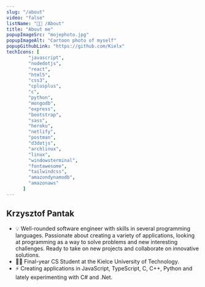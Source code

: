 ```yaml
---
slug: "/about"
video: "false"
listName: "👨‍💻 /About"
title: "About me"
popupImageSrc: "mojephoto.jpg"
popupImageAlt: "Cartoon photo of myself"
popupGithubLink: "https://github.com/Kielx"
techIcons: [
        "javascript",
        "nodedotjs",
        "react", 
        "html5",
        "css3",
        "cplusplus", 
        "c",
        "python",
        "mongodb",
        "express",
        "bootstrap", 
        "sass",
        "heroku",
        "netlify",
        "postman",
        "d3dotjs", 
        "archlinux",
        "linux",
        "windowsterminal",
        "fontawesome",
        "tailwindcss",
        "amazondynamodb",
        "amazonaws"
      ]
---
```


## Krzysztof Pantak

- 💡 Well-rounded software engineer with skills in several programming languages. Passionate about creating a variety of applications, looking at programming as a way to solve problems and new interesting challenges. Ready to take on new projects and collaborate on innovative solutions.
- 👨‍🎓 Final-year CS Student at the Kielce University of Technology. 
- ⚡ Creating applications in JavaScript, TypeScript, C, C++, Python and lately experimenting with C# and .Net. 
